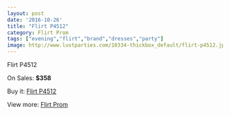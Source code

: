 ```yaml
---
layout: post
date: '2016-10-26'
title: "Flirt P4512"
category: Flirt Prom
tags: ["evening","flirt","brand","dresses","party"]
image: http://www.lustparties.com/10334-thickbox_default/flirt-p4512.jpg
---
```

Flirt P4512

On Sales: **$358**
<a href="https://www.lustparties.com/en/flirt-prom/3513-flirt-p4512.html"><amp-img layout="responsive" width="600" height="600" src="//www.lustparties.com/10334-thickbox_default/flirt-p4512.jpg" alt="Flirt P4512 0" /></a>
<a href="https://www.lustparties.com/en/flirt-prom/3513-flirt-p4512.html"><amp-img layout="responsive" width="600" height="600" src="//www.lustparties.com/10335-thickbox_default/flirt-p4512.jpg" alt="Flirt P4512 1" /></a>
<a href="https://www.lustparties.com/en/flirt-prom/3513-flirt-p4512.html"><amp-img layout="responsive" width="600" height="600" src="//www.lustparties.com/10336-thickbox_default/flirt-p4512.jpg" alt="Flirt P4512 2" /></a>
<a href="https://www.lustparties.com/en/flirt-prom/3513-flirt-p4512.html"><amp-img layout="responsive" width="600" height="600" src="//www.lustparties.com/10337-thickbox_default/flirt-p4512.jpg" alt="Flirt P4512 3" /></a>
<a href="https://www.lustparties.com/en/flirt-prom/3513-flirt-p4512.html"><amp-img layout="responsive" width="600" height="600" src="//www.lustparties.com/10338-thickbox_default/flirt-p4512.jpg" alt="Flirt P4512 4" /></a>

Buy it: [Flirt P4512](https://www.lustparties.com/en/flirt-prom/3513-flirt-p4512.html "Flirt P4512")

View more: [Flirt Prom](https://www.lustparties.com/en/13-flirt-prom "Flirt Prom")